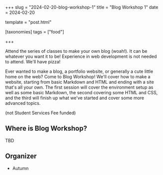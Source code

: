 +++
slug = "2024-02-20-blog-workshop-1"
title = "Blog Workshop 1"
date = 2024-02-20

template = "post.html"

[taxonomies]
tags = ["food"]

+++

Attend the series of classes to make your own blog (woah!). It can be whatever you want it to be! Experience in web development is not needed to attend. We'll have pizza! 

<!-- more -->

Ever wanted to make a blog, a portfolio website, or generally a cute little home on the web? Come to Blog Workshop! We'll cover how to make a website, starting from basic Markdown and HTML and ending with a site that's all your own. The first session will cover the environment setup as well as some basic Markdown, the second covering some HTML and CSS, and the third will finish up what we've started and cover some more advanced topics.

(not Student Services Fee funded)

## Where is Blog Workshop?

TBD

## Organizer
* Autumn
